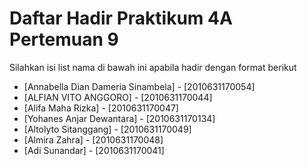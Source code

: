 # Daftar Hadir Praktikum 4A Pertemuan 9
Silahkan isi list nama di bawah ini apabila hadir dengan format berikut

- [Annabella Dian Dameria Sinambela] - [2010631170054]
- [ALFIAN VITO ANGGORO] - [2010631170044]
- [Alifa Maha Rizka] - [2010631170047]
- [Yohanes Anjar Dewantara] - [2010631170134]
- [Altolyto Sitanggang] - [2010631170049]
- [Almira Zahra] - [2010631170048]
- [Adi Sunandar] - [2010631170041]
